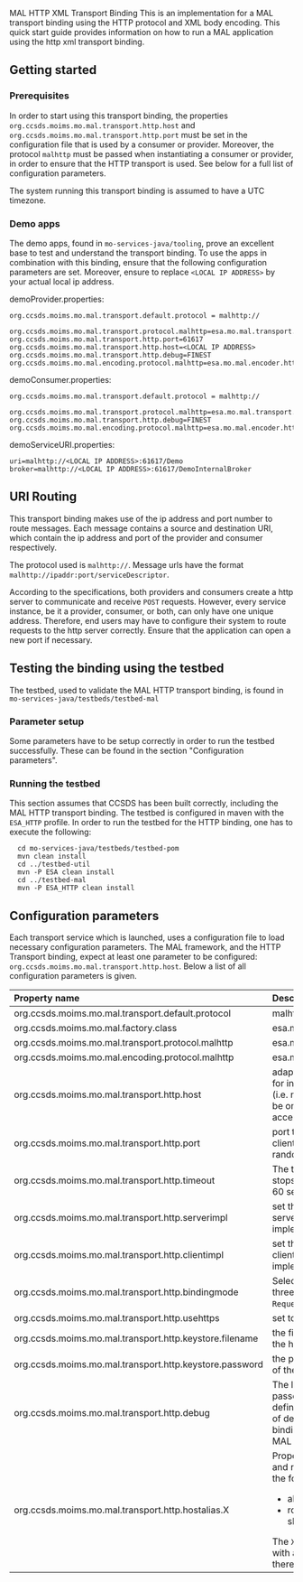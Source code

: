 MAL HTTP XML Transport Binding
This is an implementation for a MAL transport binding using the HTTP protocol and XML body encoding. This quick start guide provides information on how to run a MAL application using the http xml transport binding.

## Getting started
### Prerequisites
In order to start using this transport binding, the properties `org.ccsds.moims.mo.mal.transport.http.host` and `org.ccsds.moims.mo.mal.transport.http.port` must be set in the configuration file that is used by a consumer or provider. Moreover, the protocol `malhttp` must be passed when instantiating a consumer or provider, in order to ensure that the HTTP transport is used. See below for a full list of configuration parameters.

The system running this transport binding is assumed to have a UTC timezone.

### Demo apps
The demo apps, found in `mo-services-java/tooling`, prove an excellent base to test and understand the transport binding. To use the apps in combination with this binding, ensure that the following configuration parameters are set. Moreover, ensure to replace `<LOCAL IP ADDRESS>` by your actual local ip address.

demoProvider.properties:
```
org.ccsds.moims.mo.mal.transport.default.protocol = malhttp://

org.ccsds.moims.mo.mal.transport.protocol.malhttp=esa.mo.mal.transport.http.HTTPTransportFactoryImpl
org.ccsds.moims.mo.mal.transport.http.port=61617
org.ccsds.moims.mo.mal.transport.http.host=<LOCAL IP ADDRESS>
org.ccsds.moims.mo.mal.transport.http.debug=FINEST
org.ccsds.moims.mo.mal.encoding.protocol.malhttp=esa.mo.mal.encoder.http.HTTPXMLStreamFactory
```

demoConsumer.properties:
```
org.ccsds.moims.mo.mal.transport.default.protocol = malhttp://

org.ccsds.moims.mo.mal.transport.protocol.malhttp=esa.mo.mal.transport..http.HTTPTransportFactoryImpl
org.ccsds.moims.mo.mal.transport.http.debug=FINEST
org.ccsds.moims.mo.mal.encoding.protocol.malhttp=esa.mo.mal.encoder.http.HTTPXMLStreamFactory
```

demoServiceURI.properties:
```
uri=malhttp://<LOCAL IP ADDRESS>:61617/Demo
broker=malhttp://<LOCAL IP ADDRESS>:61617/DemoInternalBroker
```

## URI Routing
This transport binding makes use of the ip address and port number to route messages. Each message contains
a source and destination URI, which contain the ip address and port of the provider and consumer respectively. 

The protocol used is `malhttp://`. Message urls have the format `malhttp://ipaddr:port/serviceDescriptor`.

According to the specifications, both providers and consumers create a http server to communicate and receive `POST` requests.
However, every service instance, be it a provider, consumer, or both, can only have one unique address. Therefore, end users may have to configure their system to route requests to the http server correctly.
Ensure that the application can open a new port if necessary.

## Testing the binding using the testbed
The testbed, used to validate the MAL HTTP transport binding, is found in `mo-services-java/testbeds/testbed-mal`

### Parameter setup
Some parameters have to be setup correctly in order to run the testbed successfully. These can be found in the section "Configuration parameters".

### Running the testbed
This section assumes that CCSDS has been built correctly, including the MAL HTTP transport binding.
The testbed is configured in maven with the `ESA_HTTP` profile. In order to run the testbed for the HTTP binding, one has to execute the following:
```
  cd mo-services-java/testbeds/testbed-pom
  mvn clean install
  cd ../testbed-util
  mvn -P ESA clean install
  cd ../testbed-mal
  mvn -P ESA_HTTP clean install
```


## Configuration parameters
Each transport service which is launched, uses a configuration file to load necessary configuration parameters. The MAL framework, and the HTTP Transport binding, expect at least one parameter to be configured: `org.ccsds.moims.mo.mal.transport.http.host`.
Below a list of all configuration parameters is given.

| Property name     | Description |
|:------------------|:------------|
| org.ccsds.moims.mo.mal.transport.default.protocol | malhttp |
| org.ccsds.moims.mo.mal.factory.class | esa.mo.mal.impl.MALContextFactoryImpl |
| org.ccsds.moims.mo.mal.transport.protocol.malhttp | esa.mo.mal.transport.http.HTTPTransportFactoryImpl |
| org.ccsds.moims.mo.mal.encoding.protocol.malhttp | esa.mo.mal.encoder.http.HTTPXMLStreamFactory |
| org.ccsds.moims.mo.mal.transport.http.host | adapter (host / IP Address) that the transport will use for incoming connections. In case of a pure client (i.e. not offering any services) this property should be omitted. Note that the transport binding only accepts full ip4 or ip6 addresses, no hostnames. |
| org.ccsds.moims.mo.mal.transport.http.port | port that the transport listens to. In case this is a pure client, this property should be omitted. Defaults to a random port number. |
| org.ccsds.moims.mo.mal.transport.http.timeout | The timeout in seconds before the MAL framework stops waiting for an expected message. Defaults to 60 seconds. |
| org.ccsds.moims.mo.mal.transport.http.serverimpl | set this parameter to the class name of a custom server implementation. The implementation must implement the `AbstractHttpServer` interface. |
| org.ccsds.moims.mo.mal.transport.http.clientimpl | set this parameter to the class name of a custom client implementation. The implementation must implement the `AbstractPostClient` interface. |
| org.ccsds.moims.mo.mal.transport.http.bindingmode | Select the binding mode to use. Can be either one of three options: `NoEncoding`, `NoResponse`, and `RequestResponse`. Defaults to `RequestResponse`. |
| org.ccsds.moims.mo.mal.transport.http.usehttps | set to `true` to use https. |
| org.ccsds.moims.mo.mal.transport.http.keystore.filename | the filename of the keystore to use for initialization of the http server. |
| org.ccsds.moims.mo.mal.transport.http.keystore.password | the password of the keystore to use for initialization of the http server. |
| org.ccsds.moims.mo.mal.transport.http.debug | The level of debug messages to show. The value passed must equal one of Java.util.logging values, as defined [here](https://docs.oracle.com/javase/8/docs/api/java/util/logging/Level.html). This property only influences the level of debug traces generated by the HTTP Transport binding. Any debug traces from other parts of the MAL framework have to be handled separately. |
| org.ccsds.moims.mo.mal.transport.http.hostalias.X   | Property allowing setting up an alias for a provider and routing messages over ssh. This property has the following structure: alias@routedIp where:<ul><li>alias - an alias for the provider</li><li>routedIp - an ip address to which the messages should be routed to</li></ul> The `X` at the end of the property should be replaced with an index of the alias (starting from 0, even if there is only one alias) |
